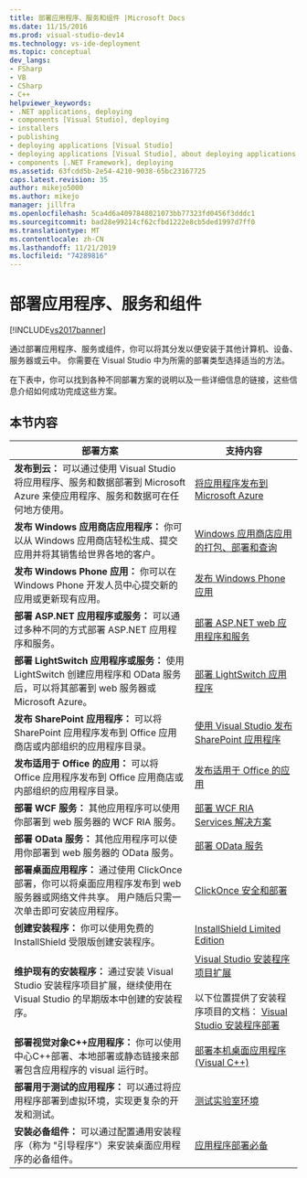 ```yaml
---
title: 部署应用程序、服务和组件 |Microsoft Docs
ms.date: 11/15/2016
ms.prod: visual-studio-dev14
ms.technology: vs-ide-deployment
ms.topic: conceptual
dev_langs:
- FSharp
- VB
- CSharp
- C++
helpviewer_keywords:
- .NET applications, deploying
- components [Visual Studio], deploying
- installers
- publishing
- deploying applications [Visual Studio]
- deploying applications [Visual Studio], about deploying applications
- components [.NET Framework], deploying
ms.assetid: 63fcdd5b-2e54-4210-9038-65bc23167725
caps.latest.revision: 35
author: mikejo5000
ms.author: mikejo
manager: jillfra
ms.openlocfilehash: 5ca4d6a4097848021073bb77323fd0456f3dddc1
ms.sourcegitcommit: bad28e99214cf62cfbd1222e8cb5ded1997d7ff0
ms.translationtype: MT
ms.contentlocale: zh-CN
ms.lasthandoff: 11/21/2019
ms.locfileid: "74289816"
---
```

# <a name="deploying-applications-services-and-components"></a>部署应用程序、服务和组件
[!INCLUDE[vs2017banner](../includes/vs2017banner.md)]

通过部署应用程序、服务或组件，你可以将其分发以便安装于其他计算机、设备、服务器或云中。 你需要在 Visual Studio 中为所需的部署类型选择适当的方法。  
  
 在下表中，你可以找到各种不同部署方案的说明以及一些详细信息的链接，这些信息介绍如何成功完成这些方案。  
  
## <a name="in-this-section"></a>本节内容  
  
|部署方案|支持内容|  
|-------------------------|------------------------|  
|**发布到云：** 可以通过使用 Visual Studio 将应用程序、服务和数据部署到 Microsoft Azure 来使应用程序、服务和数据可在任何地方使用。|[将应用程序发布到 Microsoft Azure](/visualstudio/deployment/quickstart-deploy-to-azure)|  
|**发布 Windows 应用商店应用程序：** 你可以从 Windows 应用商店轻松生成、提交应用并将其销售给世界各地的客户。|[Windows 应用商店应用的打包、部署和查询](https://msdn.microsoft.com/library/hh446593\(v=vs.85\).aspx)|  
|**发布 Windows Phone 应用：** 你可以在 Windows Phone 开发人员中心提交新的应用或更新现有应用。|[发布 Windows Phone 应用](https://developer.microsoft.com/)|  
|**部署 ASP.NET 应用程序或服务：** 可以通过多种不同的方式部署 ASP.NET 应用程序和服务。|[部署 ASP.NET web 应用程序和服务](https://docs.microsoft.com/aspnet/mvc/overview/deployment/)|  
|**部署 LightSwitch 应用程序或服务：** 使用 LightSwitch 创建应用程序和 OData 服务后，可以将其部署到 web 服务器或 Microsoft Azure。|[部署 LightSwitch 应用程序](https://msdn.microsoft.com/library/4818d933-295c-4ecc-9148-7ad9ca28dcdb)|  
|**发布 SharePoint 应用程序：** 可以将 SharePoint 应用程序发布到 Office 应用商店或内部组织的应用程序目录。|[使用 Visual Studio 发布 SharePoint 应用程序](https://msdn.microsoft.com/library/office/jj220044\(v=office.15\).aspx)|  
|**发布适用于 Office 的应用：** 可以将 Office 应用程序发布到 Office 应用商店或内部组织的应用程序目录。|[发布适用于 Office 的应用](https://msdn.microsoft.com/library/office/fp123515.aspx)|  
|**部署 WCF 服务：** 其他应用程序可以使用你部署到 web 服务器的 WCF RIA 服务。|[部署 WCF RIA Services 解决方案](https://msdn.microsoft.com/library/ff426912\(v=vs.91\).aspx)|  
|**部署 OData 服务：** 其他应用程序可以使用你部署到 web 服务器的 OData 服务。|[部署 OData 服务](https://msdn.microsoft.com/library/hh973447.aspx)|  
|**部署桌面应用程序：** 通过使用 ClickOnce 部署，你可以将桌面应用程序发布到 web 服务器或网络文件共享。 用户随后只需一次单击即可安装应用程序。|[ClickOnce 安全和部署](../deployment/clickonce-security-and-deployment.md)|  
|**创建安装程序：** 你可以使用免费的 InstallShield 受限版创建安装程序。|[InstallShield Limited Edition](../deployment/installshield-limited-edition.md)|  
|**维护现有的安装程序：** 通过安装 Visual Studio 安装程序项目扩展，继续使用在 Visual Studio 的早期版本中创建的安装程序。|[Visual Studio 安装程序项目扩展](https://devblogs.microsoft.com/visualstudio/visual-studio-installer-projects-extension/)<br /><br /> 以下位置提供了安装程序项目的文档： [Visual Studio 安装程序部署](https://msdn.microsoft.com/library/2kt85ked\(v=vs.100\).aspx)|  
|**部署视觉对象C++应用程序：** 你可以使用中心C++部署、本地部署或静态链接来部署包含应用程序的 visual 运行时。|[部署本机桌面应用程序 (Visual C++)](/cpp/windows/deploying-native-desktop-applications-visual-cpp)|  
|**部署用于测试的应用程序：** 可以通过将应用程序部署到虚拟环境，实现更复杂的开发和测试。|[测试实验室环境](https://msdn.microsoft.com/library/14ba54c8-a158-4a6e-b00a-b00ae960feb8)|  
|**安装必备组件：** 可以通过配置通用安装程序（称为 "引导程序"）来安装桌面应用程序的必备组件。|[应用程序部署必备](../deployment/application-deployment-prerequisites.md)|
